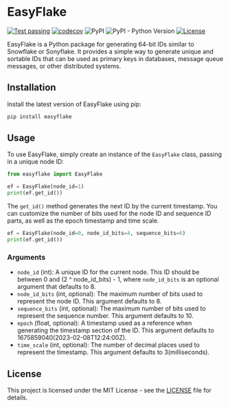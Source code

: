 # EasyFlake

[![Test passing](https://github.com/tsuperis/easyflake/actions/workflows/tests.yml/badge.svg)](https://github.com/tsuperis/easyflake/actions/workflows/tests.yml)
[![codecov](https://codecov.io/gh/tsuperis/easyflake/branch/main/graph/badge.svg?token=3TIHGMYN1G)](https://codecov.io/gh/tsuperis/easyflake)
![PyPI](https://img.shields.io/pypi/v/easyflake)
![PyPI - Python Version](https://img.shields.io/pypi/pyversions/easyflake)
[![License](https://img.shields.io/github/license/tsuperis/easyflake)](https://github.com/tsuperis/easyflake/blob/main/LICENSE)

EasyFlake is a Python package for generating 64-bit IDs similar to Snowflake or Sonyflake. It provides a simple way to generate unique and sortable IDs that can be used as primary keys in databases, message queue messages, or other distributed systems.

## Installation

Install the latest version of EasyFlake using pip:

```bash
pip install easyflake
```

## Usage

To use EasyFlake, simply create an instance of the `EasyFlake` class, passing in a unique node ID:

```python
from easyflake import EasyFlake

ef = EasyFlake(node_id=1)
print(ef.get_id())
```

The `get_id()` method generates the next ID by the current timestamp. You can customize the number of bits used for the node ID and sequence ID parts, as well as the epoch timestamp and time scale.

```python
ef = EasyFlake(node_id=0, node_id_bits=4, sequence_bits=6)
print(ef.get_id())
```

### Arguments

* `node_id` (int): A unique ID for the current node. This ID should be between 0 and (2 ^ node_id_bits) - 1, where `node_id_bits` is an optional argument that defaults to 8.
* `node_id_bits` (int, optional): The maximum number of bits used to represent the node ID. This argument defaults to 8.
* `sequence_bits` (int, optional): The maximum number of bits used to represent the sequence number. This argument defaults to 10.
* `epoch` (float, optional): A timestamp used as a reference when generating the timestamp section of the ID. This argument defaults to 1675859040(2023-02-08T12:24:00Z).
* `time_scale` (int, optional): The number of decimal places used to represent the timestamp. This argument defaults to 3(milliseconds).

## License

This project is licensed under the MIT License - see the [LICENSE](https://github.com/tsuperis/easyflake/blob/main/LICENSE) file for details.
